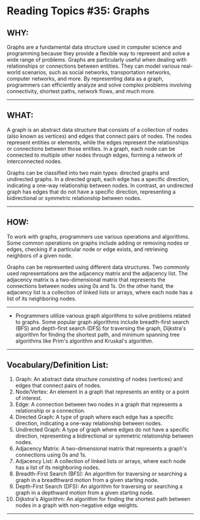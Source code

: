 # Reading Topics #35: Graphs


## WHY:

Graphs are a fundamental data structure used in computer science and programming because they provide a flexible way to represent and solve a wide range of problems. Graphs are particularly useful when dealing with relationships or connections between entities. They can model various real-world scenarios, such as social networks, transportation networks, computer networks, and more. By representing data as a graph, programmers can efficiently analyze and solve complex problems involving connectivity, shortest paths, network flows, and much more.

---
## WHAT:
A graph is an abstract data structure that consists of a collection of nodes (also known as vertices) and edges that connect pairs of nodes. The nodes represent entities or elements, while the edges represent the relationships or connections between those entities. In a graph, each node can be connected to multiple other nodes through edges, forming a network of interconnected nodes.

Graphs can be classified into two main types: directed graphs and undirected graphs. In a directed graph, each edge has a specific direction, indicating a one-way relationship between nodes. In contrast, an undirected graph has edges that do not have a specific direction, representing a bidirectional or symmetric relationship between nodes.

---
## HOW:
To work with graphs, programmers use various operations and algorithms. Some common operations on graphs include adding or removing nodes or edges, checking if a particular node or edge exists, and retrieving neighbors of a given node.

Graphs can be represented using different data structures. Two commonly used representations are the adjacency matrix and the adjacency list. The adjacency matrix is a two-dimensional matrix that represents the connections between nodes using 0s and 1s. On the other hand, the adjacency list is a collection of linked lists or arrays, where each node has a list of its neighboring nodes.

---
- Programmers utilize various graph algorithms to solve problems related to graphs. Some popular graph algorithms include breadth-first search (BFS) and depth-first search (DFS) for traversing the graph, Dijkstra's algorithm for finding the shortest path, and minimum spanning tree algorithms like Prim's algorithm and Kruskal's algorithm.

---
## Vocabulary/Definition List:

1. Graph: An abstract data structure consisting of nodes (vertices) and edges that connect pairs of nodes.
2. Node/Vertex: An element in a graph that represents an entity or a point of interest.
3. Edge: A connection between two nodes in a graph that represents a relationship or a connection.
4. Directed Graph: A type of graph where each edge has a specific direction, indicating a one-way relationship between nodes.
5. Undirected Graph: A type of graph where edges do not have a specific direction, representing a bidirectional or symmetric relationship between nodes.
6. Adjacency Matrix: A two-dimensional matrix that represents a graph's connections using 0s and 1s.
7. Adjacency List: A collection of linked lists or arrays, where each node has a list of its neighboring nodes.
8. Breadth-First Search (BFS): An algorithm for traversing or searching a graph in a breadthward motion from a given starting node.
9. Depth-First Search (DFS): An algorithm for traversing or searching a graph in a depthward motion from a given starting node.
10. Dijkstra's Algorithm: An algorithm for finding the shortest path between nodes in a graph with non-negative edge weights.

---
